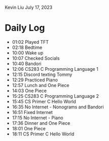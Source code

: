 Kevin Liu
July 17, 2023

# Daily Log
- 01:02 Played TFT
- 02:18 Bedtime
- 10:00 Wake up
- 10:07 Checked Socials
- 10:40 Bandori
- 12:06 CS283 C Programming Language 1
- 12:15 Discord texting Tommy
- 12:29 Practiced Piano
- 12:57 Lunch and One Piece
- 14:03 One Piece
- 15:25 CS283 C Programming Language 2
- 15:45 CS Primer C Hello World
- 16:35 No Internet - Nonograms and Bandori
- 16:51 Fixed Internet
- 17:15 No Internet - Piano
- 17:36 Dinner and One Piece
- 18:01 One Piece
- 18:11 CS Primer C Hello World